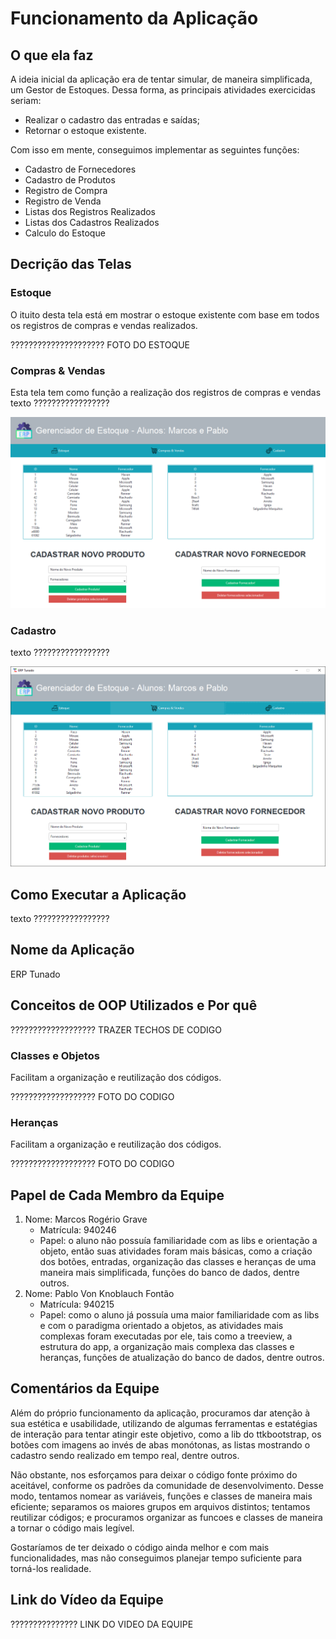 # **Funcionamento da Aplicação**

## **O que ela faz**

A ideia inicial da aplicação era de tentar simular, de maneira simplificada, um Gestor de Estoques. Dessa forma, as principais atividades exercicidas seriam:

- Realizar o cadastro das entradas e saídas;
- Retornar o estoque existente.

Com isso em mente, conseguimos implementar as seguintes funções:

- Cadastro de Fornecedores
- Cadastro de Produtos
- Registro de Compra
- Registro de Venda
- Listas dos Registros Realizados
- Listas dos Cadastros Realizados
- Calculo do Estoque

## **Decrição das Telas**

### **Estoque**

O ituito desta tela está em mostrar o estoque existente com base em todos os registros de compras e vendas realizados.

????????????????????? FOTO DO ESTOQUE

### **Compras & Vendas**

Esta tela tem como função a realização dos registros de compras e vendas texto ?????????????????

![This is an image](compras_e_vendas.PNG)

### **Cadastro**

texto ?????????????????

![This is an image](cadastro.PNG)

## **Como Executar a Aplicação**

texto ?????????????????

## **Nome da Aplicação**

ERP Tunado

## **Conceitos de OOP Utilizados e Por quê**

??????????????????? TRAZER TECHOS DE CODIGO

### **Classes e Objetos**

Facilitam a organização e reutilização dos códigos.

??????????????????? FOTO DO CODIGO

### **Heranças**

Facilitam a organização e reutilização dos códigos.

??????????????????? FOTO DO CODIGO

## **Papel de Cada Membro da Equipe**

1. Nome: Marcos Rogério Grave
   - Matrícula: 940246
   - Papel: o aluno não possuía familiaridade com as libs e orientação a objeto, então suas atividades foram mais básicas, como a criação dos botões, entradas, organização das classes e heranças de uma maneira mais simplificada, funções do banco de dados, dentre outros.
2. Nome: Pablo Von Knoblauch Fontão
   - Matrícula: 940215
   - Papel: como o aluno já possuía uma maior familiaridade com as libs e com o paradigma orientado a objetos, as atividades mais complexas foram executadas por ele, tais como a treeview, a estrutura do app, a organização mais complexa das classes e heranças, funções de atualização do banco de dados, dentre outros.

## **Comentários da Equipe**

Além do próprio funcionamento da aplicação, procuramos dar atenção à sua estética e usabilidade, utilizando de algumas ferramentas e estatégias de interação para tentar atingir este objetivo, como a lib do ttkbootstrap, os botões com imagens ao invés de abas monótonas, as listas mostrando o cadastro sendo realizado em tempo real, dentre outros.

Não obstante, nos esforçamos para deixar o código fonte próximo do aceitável, conforme os padrões da comunidade de desenvolvimento. Desse modo, tentamos nomear as variáveis, funções e classes de maneira mais eficiente; separamos os maiores grupos em arquivos distintos; tentamos reutilizar códigos; e procuramos organizar as funcoes e classes de maneira a tornar o código mais legível.

Gostaríamos de ter deixado o código ainda melhor e com mais funcionalidades, mas não conseguimos planejar tempo suficiente para torná-los realidade.

## **Link do Vídeo da Equipe**

??????????????? LINK DO VIDEO DA EQUIPE
